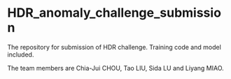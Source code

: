 # HDR_anomaly_challenge_submission
The repository for submission of HDR challenge. Training code and model included. 

The team members are Chia-Jui CHOU, Tao LIU, Sida LU and Liyang MIAO. 
